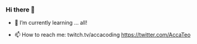 ### Hi there 👋


- 🌱 I’m currently learning ... all!



- 📫 How to reach me: twitch.tv/accacoding https://twitter.com/AccaTeo




